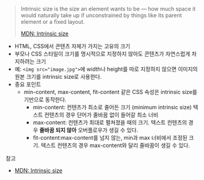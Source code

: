 > Intrinsic size is the size an element wants to be — how much space it would naturally take up if unconstrained by things like its parent element or a fixed layout.
>
> [MDN: Intrinsic size](https://developer.mozilla.org/en-US/docs/Glossary/Intrinsic_Size)

- HTML, CSS에서 콘텐츠 자체가 가지는 고유의 크기
- 부모나 CSS 스타일이 크기를 명시적으로 지정하지 않아도 콘텐츠가 자연스럽게 차지하려는 크기
- 예: `<img src="image.jpg">`에 width나 height를 따로 지정하지 않으면 이미지의 원본 크기를 intrinsic size로 사용한다.
- 중요 포인트
  - min-content, max-content, fit-content 같은 CSS 속성은 intrinsic size를 기반으로 동작한다.
    - min-content: 컨텐츠가 최소로 줄어든 크기 (minimum intrinsic size) 텍스트 컨텐츠의 경우 단어가 줄바꿈 없이 들어갈 최소 너비
    - max-content: 컨텐츠가 최대로 펼쳐졌을 때의 크기. 텍스트 컨텐츠의 경우 **줄바꿈 되지 않아** 오버플로우가 생길 수 있다.
    - fit-content:max-content를 넘지 않는, min과 max 너비에서 조정된 크기. 텍스트 컨텐츠의 경우 max-content와 달리 줄바꿈이 생길 수 있다.

참고

- [MDN: Intrinsic size](https://developer.mozilla.org/en-US/docs/Glossary/Intrinsic_Size)
